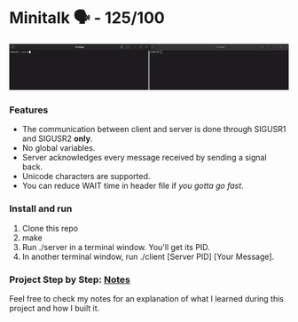 # Minitalk 🗣 - 125/100
![](./extras/demo.gif)

### Features
* The communication between client and server is done through SIGUSR1 and SIGUSR2 **only**.
* No global variables.
* Server acknowledges every message received by sending a signal back.
* Unicode characters are supported.
* You can reduce WAIT time in header file if _you gotta go fast_.

### Install and run
1. Clone this repo
2. make
3. Run ./server in a terminal window. You'll get its PID.
4. In another terminal window, run ./client [Server PID] [Your Message].

### Project Step by Step: [Notes](./extras/Notes.md)
Feel free to check my notes for an explanation of what I learned during this project and how I built it.

